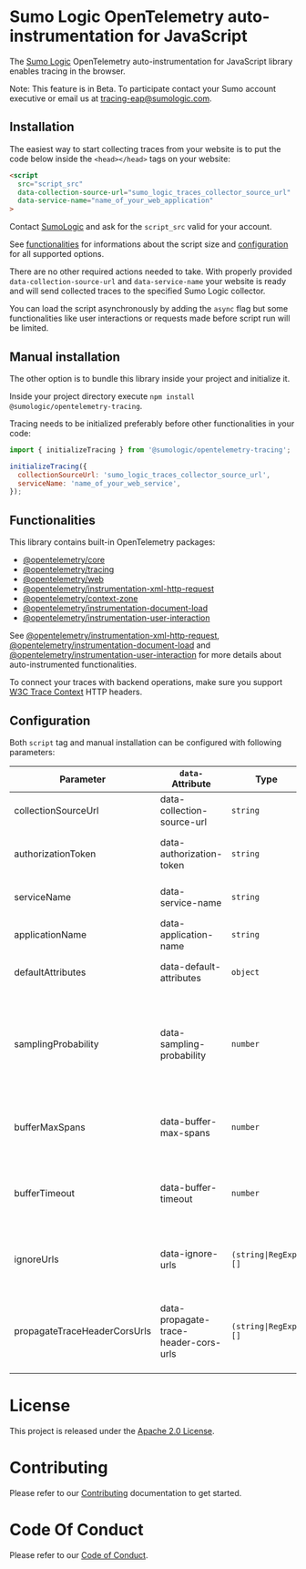 # Sumo Logic OpenTelemetry auto-instrumentation for JavaScript

The [Sumo Logic](https://www.sumologic.com/) OpenTelemetry auto-instrumentation for JavaScript library enables tracing in the browser.

Note: This feature is in Beta. To participate contact your Sumo account executive or email us at tracing-eap@sumologic.com.

## Installation

The easiest way to start collecting traces from your website is to put the code below inside the `<head></head>` tags on your website:

```html
<script
  src="script_src"
  data-collection-source-url="sumo_logic_traces_collector_source_url"
  data-service-name="name_of_your_web_application"
>
```

Contact [SumoLogic](https://www.sumologic.com/) and ask for the `script_src` valid for your account.

See [functionalities](#Functionalities) for informations about the script size and [configuration](#Configuration) for all supported options.

There are no other required actions needed to take. With properly provided `data-collection-source-url` and `data-service-name` your website is ready and will send collected traces to the specified Sumo Logic collector.

You can load the script asynchronously by adding the `async` flag but some functionalities like user interactions or requests made before script run will be limited.

## Manual installation

The other option is to bundle this library inside your project and initialize it.

Inside your project directory execute `npm install @sumologic/opentelemetry-tracing`.

Tracing needs to be initialized preferably before other functionalities in your code:

```javascript
import { initializeTracing } from '@sumologic/opentelemetry-tracing';

initializeTracing({
  collectionSourceUrl: 'sumo_logic_traces_collector_source_url',
  serviceName: 'name_of_your_web_service',
});
```

## Functionalities

This library contains built-in OpenTelemetry packages:

- [@opentelemetry/core](https://www.npmjs.com/package/@opentelemetry/core)
- [@opentelemetry/tracing](https://www.npmjs.com/package/@opentelemetry/tracing)
- [@opentelemetry/web](https://www.npmjs.com/package/@opentelemetry/web)
- [@opentelemetry/instrumentation-xml-http-request](https://www.npmjs.com/package/@opentelemetry/instrumentation-xml-http-request)
- [@opentelemetry/context-zone](https://www.npmjs.com/package/@opentelemetry/context-zone)
- [@opentelemetry/instrumentation-document-load](https://www.npmjs.com/package/@opentelemetry/instrumentation-document-load)
- [@opentelemetry/instrumentation-user-interaction](https://www.npmjs.com/package/@opentelemetry/instrumentation-user-interaction)

See [@opentelemetry/instrumentation-xml-http-request](https://www.npmjs.com/package/@opentelemetry/instrumentation-xml-http-request), [@opentelemetry/instrumentation-document-load](https://www.npmjs.com/package/@opentelemetry/instrumentation-document-load) and [@opentelemetry/instrumentation-user-interaction](https://www.npmjs.com/package/@opentelemetry/instrumentation-user-interaction) for more details about auto-instrumented functionalities.

To connect your traces with backend operations, make sure you support [W3C Trace Context](https://www.w3.org/TR/trace-context/) HTTP headers.

## Configuration

Both `script` tag and manual installation can be configured with following parameters:

| Parameter                    | `data-` Attribute                     | Type                 | Default     | Description                                                                                                 |
| ---------------------------- | ------------------------------------- | -------------------- | ----------- | ----------------------------------------------------------------------------------------------------------- |
| collectionSourceUrl          | data-collection-source-url            | `string`             | _required_  | Sumo Logic collector source url                                                                             |
| authorizationToken           | data-authorization-token              | `string`             |             | Sumo Logic collector authorization token                                                                    |
| serviceName                  | data-service-name                     | `string`             | `"unknown"` | Name of your web service                                                                                    |
| applicationName              | data-application-name                 | `string`             |             | Name of your application                                                                                    |
| defaultAttributes            | data-default-attributes               | `object`             | `{}`        | Attributes added to each span                                                                               |
| samplingProbability          | data-sampling-probability             | `number`             | `1`         | `1` means all traces are sent, `0` - no traces are send, `0.5` - there is 50% change for a trace to be sent |
| bufferMaxSpans               | data-buffer-max-spans                 | `number`             | `100`       | Maximum number of spans waiting to be send                                                                  |
| bufferTimeout                | data-buffer-timeout                   | `number`             | `2000`ms    | Maximum time in milliseconds for spans waiting to be send                                                   |
| ignoreUrls                   | data-ignore-urls                      | `(string\|RegExp)[]` | `[]`        | List of URLs from which traces will not be collected                                                        |
| propagateTraceHeaderCorsUrls | data-propagate-trace-header-cors-urls | `(string\|RegExp)[]` | `[/.*/]`    | List of URLs where [W3C Trace Context](https://www.w3.org/TR/trace-context/) HTTP headers will be injected  |

# License

This project is released under the [Apache 2.0 License](./LICENSE).

# Contributing

Please refer to our [Contributing](./CONTRIBUTING.md) documentation to get started.

# Code Of Conduct

Please refer to our [Code of Conduct](./CODE_OF_CONDUCT.md).
